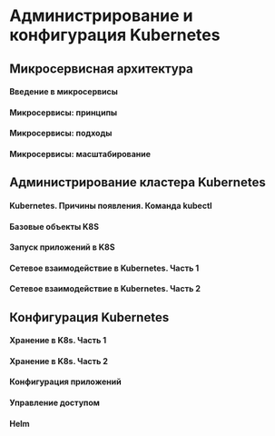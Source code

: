 # Администрирование и конфигурация Kubernetes

## Микросервисная архитектура

#### Введение в микросервисы
#### Микросервисы: принципы
#### Микросервисы: подходы
#### Микросервисы: масштабирование

## Администрирование кластера Kubernetes

#### Kubernetes. Причины появления. Команда kubectl
#### Базовые объекты K8S
#### Запуск приложений в K8S
#### Сетевое взаимодействие в Kubernetes. Часть 1
#### Сетевое взаимодействие в Kubernetes. Часть 2


## Конфигурация Kubernetes

#### Хранение в K8s. Часть 1
#### Хранение в K8s. Часть 2
#### Конфигурация приложений
#### Управление доступом
#### Helm